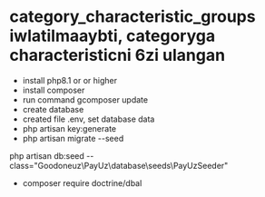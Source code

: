 # category_characteristic_groups iwlatilmaaybti, categoryga characteristicni 6zi ulangan

[//]: # (install steps)
- install php8.1 or or higher
- install composer
- run command gcomposer update
- create database
- created file .env, set database data
- php artisan key:generate
- php artisan migrate --seed



php artisan db:seed --class="Goodoneuz\PayUz\database\seeds\PayUzSeeder"

[//]: # (11.10.2023)
- composer require doctrine/dbal
